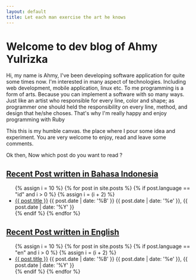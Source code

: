 ```yaml
---
layout: default
title: Let each man exercise the art he knows
---
```

<h1>Welcome to dev blog of Ahmy Yulrizka</h1>

Hi, my name is Ahmy, I've been developing software application for quite some times now. I'm interested in many aspect of technologies. Including
web development, mobile application, linux etc. To me programming is a form of arts. Because you can implement a software with so many ways. Just like an artist who responsible for every line, color and shape; as programmer one should held the responsibility on every line, method, and design that he/she choses. That's why I'm really happy and enjoy programming with Ruby

This this is my humble canvas. the place where I pour some idea and experiment. You are very welcome to enjoy, read and leave some comments.

Ok then, Now which post do you want to read ?

## <a href="/id">Recent Post written in Bahasa Indonesia</a>
<ul>
{% assign i = 10 %}
{% for post in site.posts %}
  {% if post.language == "id" and i > 0 %}
  {% assign i = (i + 2) %}
    <li>
      <a href="{{ post.url}}" rel="bookmark" title="Permanent link to ">{{ post.title }}</a> 
      <span>{{ post.date | date: '%B' }} {{ post.date | date: '%e' }}, {{ post.date | date: '%Y' }}</span>
    </li>
  {% endif %}
{% endfor %}
</ul>

## <a href="/en">Recent Post written in English</a>
<ul>
{% assign i = 10 %}
{% for post in site.posts %}
  {% if post.language == "en" and i > 0 %}
  {% assign i = (i + 2) %}
    <li>
      <a href="{{ post.url}}" rel="bookmark" title="Permanent link to ">{{ post.title }}</a> 
      <span>{{ post.date | date: '%B' }} {{ post.date | date: '%e' }}, {{ post.date | date: '%Y' }}</span>
    </li>
  {% endif %}
{% endfor %}
</ul>